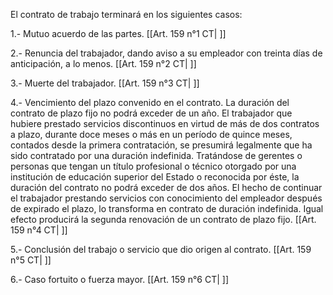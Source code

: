 El contrato de trabajo terminará en los siguientes casos:

1.- Mutuo acuerdo de las partes. [[Art. 159 n°1 CT| ]]

2.- Renuncia del trabajador, dando aviso a su empleador con treinta días de anticipación, a lo menos. [[Art. 159 n°2 CT| ]]

3.- Muerte del trabajador. [[Art. 159 n°3 CT| ]]

4.- Vencimiento del plazo convenido en el contrato. La duración del contrato de plazo fijo no podrá exceder de un año.
El trabajador que hubiere prestado servicios discontinuos en virtud de más de dos contratos a plazo, durante doce meses o más en un período de quince meses, contados desde la primera contratación, se presumirá legalmente que ha sido contratado por una duración indefinida.
Tratándose de gerentes o personas que tengan un título profesional o técnico otorgado por una institución de educación superior del Estado o reconocida por éste, la duración del contrato no podrá exceder de dos años.
El hecho de continuar el trabajador prestando servicios con conocimiento del empleador después de expirado el plazo, lo transforma en contrato de duración indefinida. Igual efecto producirá la segunda renovación de un contrato de plazo fijo. [[Art. 159 n°4 CT| ]]

5.- Conclusión del trabajo o servicio que dio origen al contrato. [[Art. 159 n°5 CT| ]]

6.- Caso fortuito o fuerza mayor. [[Art. 159 n°6 CT| ]]